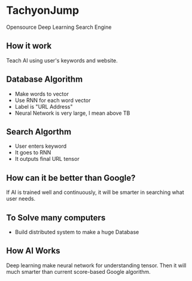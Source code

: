 # TachyonJump
Opensource Deep Learning Search Engine

## How it work
Teach AI using user's keywords and website.

## Database Algorithm
* Make words to vector
* Use RNN for each word vector
* Label is "URL Address"
* Neural Network is very large, I mean above TB

## Search Algorthm
* User enters keyword
* It goes to RNN
* It outputs final URL tensor


## How can it be better than Google?
If AI is trained well and continuously, it will be smarter in searching what user needs.

## To Solve many computers
* Build distributed system to make a huge Database


## How AI Works
Deep learning make neural network for understanding tensor.
Then it will much smarter than current score-based Google algorithm.

